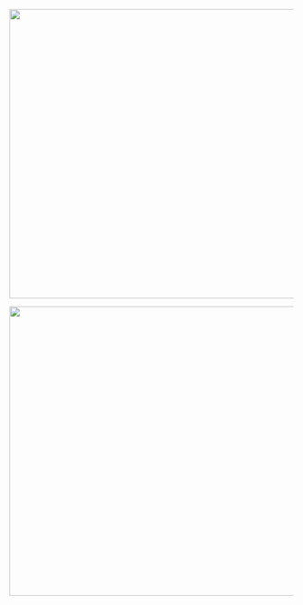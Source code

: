 <p align="center">  
  <img width="512px" src="http://github-readme-streak-stats.herokuapp.com?user=mdkaif2782&theme=orange&&hide_border=true&date_format=M%20j%5B%2C%20Y%5D" />
</p>

<p align="center">  
  <img width="512px" src="https://github-readme-stats.vercel.app/api/top-langs/?username=mdkaif2782&theme=transparent&hide_border=true"/>
</p>
